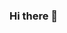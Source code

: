 ### Hi there 👋

<!--
**Felipe118/Felipe118** is a ✨ _special_ ✨ repository because its `README.md` (this file) appears on your GitHub profile.

Here are some ideas to get you started:

- Full Stack Developer

(Luis Felipe) = Luis.
## About me

[![Github Badge](https://img.shields.io/badge/-Github-000?style=flat-square&logo=Github&logoColor=white&link=LINK_GIT)](LINK_GIT)

[![Linkedin Badge](https://img.shields.io/badge/-LinkedIn-blue?style=flat-square&logo=Linkedin&logoColor=white&link= LINK_LINKEDIN)]( LINK_LINKEDIN)


LINK_GIT =  https://github.com/Felipe118
<code><https://img.shields.io/badge/LinkedIn-0077B5?style=for-the-badge&logo=linkedin&logoColor=white/code>
  
 [![Felipe118 GitHub stats](https://github-readme-stats.vercel.app/api?username=Felipe118)](https://github.com/Felipe118/github-readme-stats)
